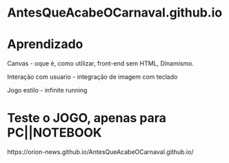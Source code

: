 # AntesQueAcabeOCarnaval.github.io

<h1> Aprendizado </h1>
<p> Canvas - oque é, como utilizar, front-end sem HTML, Dinamismo.</p>
<p> Interação com usuario - integração de imagem com teclado</p>
<p> Jogo estilo - infinite running </p>


<h1> Teste o JOGO, apenas para PC||NOTEBOOK </h1>

<p> https://orion-news.github.io/AntesQueAcabeOCarnaval.github.io/ </p>
